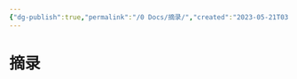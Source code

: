 ```yaml
---
{"dg-publish":true,"permalink":"/0 Docs/摘录/","created":"2023-05-21T03:16:26.719+08:00","updated":"2023-05-21T03:39:34.972+08:00"}
---
```


# 摘录
